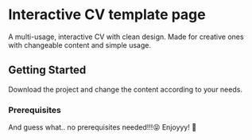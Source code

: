  # Interactive CV template page
 A multi-usage, interactive CV with clean design. Made for creative ones with changeable content and simple usage.
 ## Getting Started
 Download the project and change the content according to your needs.
 ### Prerequisites
 And guess what.. no prerequisites needed!!!:stuck_out_tongue_closed_eyes:
 Enjoyyy! :sparkling_heart:
